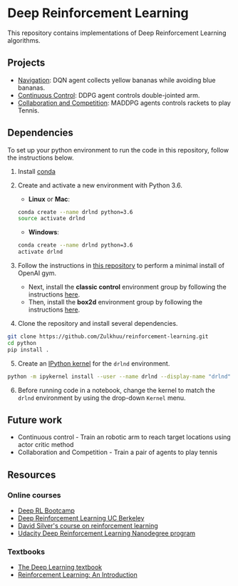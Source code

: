 # Deep Reinforcement Learning

<!-- Insert cool combined gif here-->

This repository contains implementations of Deep Reinforcement Learning algorithms.

## Projects

* [Navigation](https://github.com/Zulkhuu/reinforcement-learning/tree/master/BananaCollector): DQN agent collects yellow bananas while avoiding blue bananas.
* [Continuous Control](https://github.com/Zulkhuu/reinforcement-learning/tree/master/Reacher): DDPG agent controls double-jointed arm.
* [Collaboration and Competition](https://github.com/Zulkhuu/reinforcement-learning/tree/master/Tennis): MADDPG agents controls rackets to play Tennis.

## Dependencies

To set up your python environment to run the code in this repository, follow the instructions below.

1. Install [conda](https://conda.io/docs/user-guide/install/)

2. Create and activate a new environment with Python 3.6.

	- __Linux__ or __Mac__:
	```bash
	conda create --name drlnd python=3.6
	source activate drlnd
	```
	- __Windows__:
	```bash
	conda create --name drlnd python=3.6
	activate drlnd
	```

3. Follow the instructions in [this repository](https://github.com/openai/gym) to perform a minimal install of OpenAI gym.  
	- Next, install the **classic control** environment group by following the instructions [here](https://github.com/openai/gym#classic-control).
	- Then, install the **box2d** environment group by following the instructions [here](https://github.com/openai/gym#box2d).

4. Clone the repository and install several dependencies.
```bash
git clone https://github.com/Zulkhuu/reinforcement-learning.git
cd python
pip install .
```

5. Create an [IPython kernel](http://ipython.readthedocs.io/en/stable/install/kernel_install.html) for the `drlnd` environment.  
```bash
python -m ipykernel install --user --name drlnd --display-name "drlnd"
```

6. Before running code in a notebook, change the kernel to match the `drlnd` environment by using the drop-down `Kernel` menu.

## Future work

- Continuous control - Train an robotic arm to reach target locations using actor critic method
- Collaboration and Competition - Train a pair of agents to play tennis

## Resources

### Online courses
* [Deep RL Bootcamp](https://sites.google.com/view/deep-rl-bootcamp/lectures)
* [Deep Reinforcement Learning UC Berkeley](http://rail.eecs.berkeley.edu/deeprlcourse/)
* [David Silver's course on reinforcement learning](http://www0.cs.ucl.ac.uk/staff/D.Silver/web/Teaching.html)
* [Udacity Deep Reinforcement Learning Nanodegree program](https://www.udacity.com/)

### Textbooks
* [The Deep Learning textbook](http://www.deeplearningbook.org/)
* [Reinforcement Learning: An Introduction](http://incompleteideas.net/book/the-book-2nd.html)
